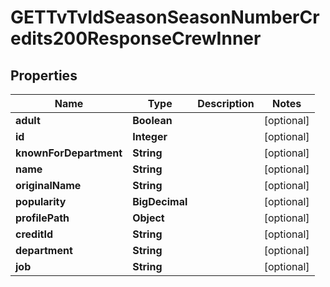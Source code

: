 

# GETTvTvIdSeasonSeasonNumberCredits200ResponseCrewInner


## Properties

| Name | Type | Description | Notes |
|------------ | ------------- | ------------- | -------------|
|**adult** | **Boolean** |  |  [optional] |
|**id** | **Integer** |  |  [optional] |
|**knownForDepartment** | **String** |  |  [optional] |
|**name** | **String** |  |  [optional] |
|**originalName** | **String** |  |  [optional] |
|**popularity** | **BigDecimal** |  |  [optional] |
|**profilePath** | **Object** |  |  [optional] |
|**creditId** | **String** |  |  [optional] |
|**department** | **String** |  |  [optional] |
|**job** | **String** |  |  [optional] |



